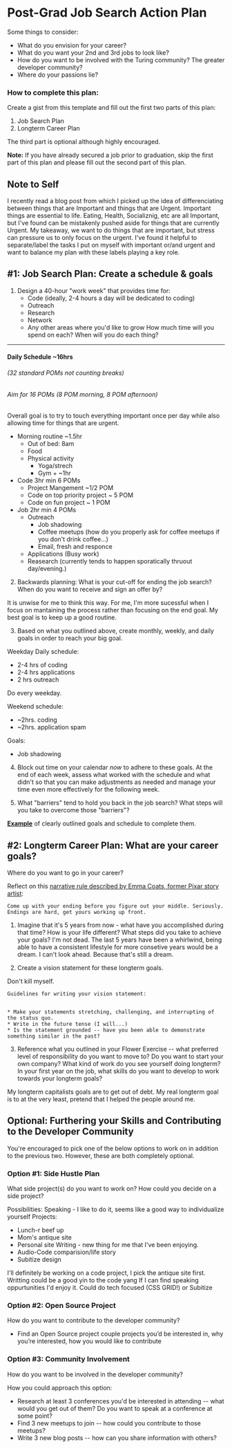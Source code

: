 # Post-Grad Job Search Action Plan  

Some things to consider:

* What do you envision for your career?
* What do you want your 2nd and 3rd jobs to look like?
* How do you want to be involved with the Turing community? The greater developer community?
* Where do your passions lie?

### How to complete this plan:

Create a gist from this template and fill out the first two parts of this plan:

1. Job Search Plan
2. Longterm Career Plan

The third part is optional although highly encouraged. 

**Note:** If you have already secured a job prior to graduation, skip the first part of this plan and please fill out the second part of this plan. 

## Note to Self

I recently read a blog post from which I picked up the idea of differenciating between things that are Important and things that are Urgent. Important things are essential to life. Eating, Health, Socializnig, etc are all Important, but I've found can be mistakenly pushed aside for things that are currently Urgent. My takeaway, we want to do things that are important, but stress can pressure us to only focus on the urgent. I've found it helpful to separate/label the tasks I put on myself with important or/and urgent and want to balance my plan with these labels playing a key role. 

## #1: Job Search Plan: Create a schedule & goals
1. Design a 40-hour "work week" that provides time for: 
	* Code (ideally, 2-4 hours a day will be dedicated to coding)
	* Outreach
	* Research 
	* Network   
	* Any other areas where you'd like to grow
How much time will you spend on each? When will you do each thing?
***

#### Daily Schedule ~16hrs 
###### (32 standard POMs not counting breaks) 
###### Aim for 16 POMs (8 POM morning, 8 POM afternoon) 

Overall goal is to try to touch everything important once per day while also allowing time for things that are urgent.

* Morning routine ~1.5hr 
	* Out of bed: 8am	 
	* Food
	* Physical activity
		* Yoga/strech
		* Gym + ~1hr
* Code 3hr min 6 POMs
	* Project Mangement ~1/2 POM
	* Code on top priority project ~ 5 POM
	* Code on fun project ~ 1 POM
* Job 2hr min 4 POMs
  * Outreach 
      * Job shadowing
      * Coffee meetups (how do you properly ask for coffee meetups if you don't drink coffee...) 
      * Email, fresh and responce 
   * Applications (Busy work)
   * Reasearch (currently tends to happen sporatically thruout day/evening.)


2. Backwards planning: What is your cut-off for ending the job search? When do you want to receive and sign an offer by?

It is unwise for me to think this way. For me, I'm more sucessful when I focus on mantaining the process rather than focusing on the end goal. My best goal is to keep up a good routine. 

3. Based on what you outlined above, create monthly, weekly, and daily goals in order to reach your big goal.


Weekday Daily schedule: 
- 2-4 hrs of coding
- 2-4 hrs applications 
- 2 hrs outreach

Do every weekday. 

Weekend schedule: 
- ~2hrs. coding 
- ~2hrs. application spam

Goals: 
- Job shadowing 



4. Block out time on your calendar *now* to adhere to these goals. At the end of each week, assess what worked with the schedule and what didn't so that you can make adjustments as needed and manage your time even more effectively for the following week. 





5. What "barriers" tend to hold you back in the job search? What steps will you take to overcome those "barriers"?






**[Example](https://gist.github.com/kjs222/7ef5e79a71eedf9d8c8d401da1e687c7)** of clearly outlined goals and schedule to complete them. 


## #2: Longterm Career Plan: What are your career goals?
Where do you want to go in your career? 

Reflect on this [narrative rule described by Emma Coats, former Pixar story artist](http://storyshots.tumblr.com/post/25032057278/22-storybasics-ive-picked-up-in-my-time-at-pixar):

	Come up with your ending before you figure out your middle. Seriously. 
	Endings are hard, get yours working up front.
	
1. Imagine that it's 5 years from now - what have you accomplished during that time? How is your life different? What steps did you take to achieve your goals?
I'm not dead. The last 5 years have been a whirlwind, being able to have a consistent lifestyle for more consetive years would be a dream. I can't look ahead. Because that's still a dream.

2. Create a vision statement for these longterm goals.

Don't kill myself.

	Guidelines for writing your vision statement:
  

	* Make your statements stretching, challenging, and interrupting of the status quo.
	* Write in the future tense (I will...)
	* Is the statement grounded -- have you been able to demonstrate something similar in the past?


3. Reference what you outlined in your Flower Exercise -- what preferred level of responsibility do you want to move to? Do you want to start your own company? What kind of work do you see yourself doing longterm? In your first year on the job, what skills do you want to develop to work towards your longterm goals?

My longterm capitalists goals are to get out of debt. My real longterm goal is to at the very least, pretend that I helped the people around me.

## Optional: Furthering your Skills and Contributing to the Developer Community
You're encouraged to pick one of the below options to work on in addition to the previous two. However, these are both completely optional.

### Option #1: Side Hustle Plan
What side project(s) do you want to work on? How could you decide on a side project?

Possibilities: 
Speaking - I like to do it, seems like a good way to individualize yourself
Projects: 
  - Lunch-r beef up
  - Mom's antique site
  - Personal site
Writing - new thing for me that I've been enjoying. 
  - Audio-Code comparision/life story
  - Subitize design
  
I'll definitely be working on a code project, I pick the antique site first. Writting could be a good yin to the code yang
If I can find speaking oppurtunities I'd enjoy it. Could do tech focused (CSS GRID!) or Subitize





### Option #2: Open Source Project
How do you want to contribute to the developer community? 

* Find an Open Source project couple projects you’d be interested in, why you’re interested, how you would like to contribute



### Option #3: Community Involvement
How do you want to be involved in the developer community?

How you could approach this option:

* Research at least 3 conferences you'd be interested in attending -- what would you get out of them? Do you want to speak at a conference at some point?
* Find 3 new meetups to join -- how could you contribute to those meetups?
* Write 3 new blog posts -- how can you share information with others?
